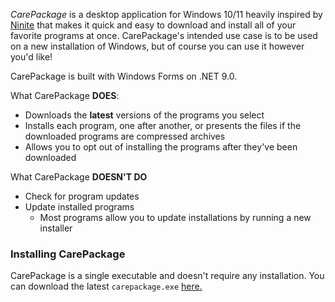 ﻿_CarePackage_ is a desktop application for Windows 10/11 heavily inspired by [Ninite](https://ninite.com/) that makes it quick and easy to download and install all of your favorite programs at once. CarePackage's intended use case is to be used on a new installation of Windows, but of course you can use it however you'd like!

CarePackage is built with Windows Forms on .NET 9.0.

What CarePackage **DOES**:
- Downloads the __latest__ versions of the programs you select
- Installs each program, one after another, or presents the files if the downloaded programs are compressed archives
- Allows you to opt out of installing the programs after they've been downloaded

What CarePackage **DOESN'T DO**
- Check for program updates
- Update installed programs
  - Most programs allow you to update installations by running a new installer

### Installing CarePackage

CarePackage is a single executable and doesn't require any installation. You can download the latest `carepackage.exe` [here.](https://github.com/depthbomb/CarePackage/releases/latest)
